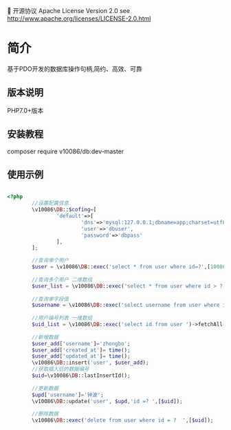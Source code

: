 📃 开源协议 Apache License Version 2.0 see http://www.apache.org/licenses/LICENSE-2.0.html
# 简介

基于PDO开发的数据库操作句柄,简约、高效、可靠 


版本说明
--------------------------------------------------------------------------

PHP7.0+版本

安装教程
--------------------------------------------------------------------------

composer require v10086/db:dev-master

使用示例
--------------------------------------------------------------------------


```php

<?php
        //设置配置信息
        \v10086\DB::$cofing=[
                'default'=>[
                        'dns'=>'mysql:127.0.0.1;dbname=app;charset=utf8mb4;collation=utf8mb4_unicode_ci',
                        'user'=>'dbuser',
                        'password'=>'dbpass'
                ],
        ];

        //查询单个用户
        $user = \v10086\DB::exec('select * from user where id=?',[10086])->fetch();
        
        //查询多个用户 二维数组
        $user_list = \v10086\DB::exec('select * from user where id > ?',[100])->fetchAll();
        
        //查询单字段值
        $username = \v10086\DB::exec('select username from user where id=?',[10086])->fetch(\PDO::FETCH_COLUMN, 0);
        
        //用户编号列表 一维数组
        $uid_list = \v10086\DB::exec('select id from user ')->fetchAll(\PDO::FETCH_COLUMN, 0);
        
        //新增数据
        $user_add['username']='zhongbo';
        $user_add['created_at']= time();
        $user_add['updated_at']= time();
        \v10086\DB::insert('user', $user_add);
        //获取插入后的数据编号
        $uid=\v10086\DB::lastInsertId();
        
        //更新数据
        $upd['username']='钟波';
        \v10086\DB::update('user', $upd,'id =? ',[$uid]);
        
        //删除数据
        \v10086\DB::exec('delete from user where id = ?  ',[$uid]);



```